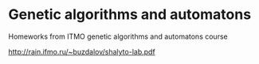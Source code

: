 # Genetic algorithms and automatons

Homeworks from ITMO genetic algorithms and automatons course

http://rain.ifmo.ru/~buzdalov/shalyto-lab.pdf
